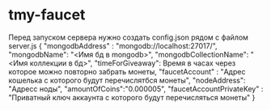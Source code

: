 # tmy-faucet
Перед запуском сервера нужно создать config.json рядом с файлом server.js
{
    "mongodbAddress" : "mongodb://localhost:27017/",
    "mongodbName": "<Имя бд в mongodb>",
    "mongodbCollectionName": "<Имя коллекции в бд>",
    "timeForGiveaway": Время в часах через которое можно повторно забрать монеты,
    "faucetAccount" : "Адрес кошелька с которого будут перечислятбся монеты",
    "nodeAddress": "Адресс ноды",
    "amountOfCoins":"0.000005",
    "faucetAccountPrivateKey" : "Приватный ключ аккаунта с которого будут перечисляться монеты"
}
